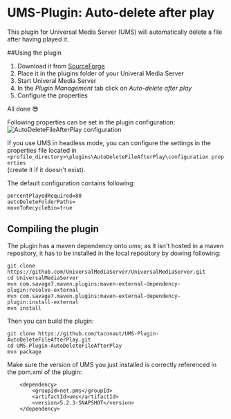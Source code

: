 # UMS-Plugin: Auto-delete after play
This plugin for Universal Media Server (UMS) will automatically delete a file after having played it.

##Using the plugin
1. Download it from [SourceForge](https://sourceforge.net/projects/ums-mlx/files/ums-plugins/AutoDeleteFileAfterPlay/)
2. Place it in the plugins folder of your Univeral Media Server
3. Start Univeral Media Server
4. In the *Plugin Management* tab click on *Auto-delete after play*
5. Configure the properties

All done :sunglasses:

Following properties can be set in the plugin configuration:<br>
![AutoDeleteFileAfterPlay configuration](http://i.imgur.com/AB6xjab.png)

If you use UMS in headless mode, you can configure the settings in the properties file located in<br>
`<profile_directory>\plugins\AutoDeleteFileAfterPlay\configuration.properties`<br>
(create it if it doesn't exist).

The default configuration contains following:

    percentPlayedRequired=80
    autoDeleteFolderPaths=
    moveToRecycleBin=true

## Compiling the plugin
The plugin has a maven dependency onto ums; as it isn't hosted in a maven repository, it has to be installed in the local repository by dowing following:

    git clone https://github.com/UniversalMediaServer/UniversalMediaServer.git
    cd UniversalMediaServer
    mvn com.savage7.maven.plugins:maven-external-dependency-plugin:resolve-external
    mvn com.savage7.maven.plugins:maven-external-dependency-plugin:install-external
    mvn install
    
Then you can build the plugin:

    git clone https://github.com/taconaut/UMS-Plugin-AutoDeleteFileAfterPlay.git
    cd UMS-Plugin-AutoDeleteFileAfterPlay
    mvn package
    
Make sure the version of UMS you just installed is correctly referenced in the pom.xml of the plugin:

		<dependency>
			<groupId>net.pms</groupId>
			<artifactId>ums</artifactId>
			<version>5.2.3-SNAPSHOT</version>
		</dependency>
